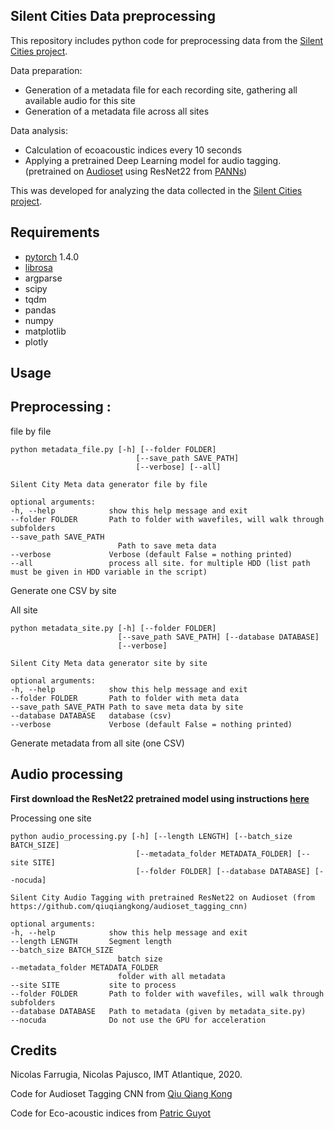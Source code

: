 Silent Cities Data preprocessing
--

This repository includes python code for preprocessing data from the [Silent Cities project](https://osf.io/h285u/). 

Data preparation:
- Generation of a metadata file for each recording site, gathering all available audio for this site
- Generation of a metadata file across all sites

Data analysis:
- Calculation of ecoacoustic indices every 10 seconds
- Applying a pretrained Deep Learning model for audio tagging. (pretrained on [Audioset](https://research.google.com/audioset/) using ResNet22 from [PANNs](https://github.com/qiuqiangkong/audioset_tagging_cnn))

This was developed for analyzing the data collected in the [Silent Cities project](https://osf.io/h285u/).

Requirements
--
- [pytorch](https://pytorch.org/) 1.4.0
- [librosa](https://librosa.github.io/librosa/)
- argparse
- scipy
- tqdm
- pandas
- numpy
- matplotlib
- plotly

Usage
--
## Preprocessing : 

file by file 

    python metadata_file.py [-h] [--folder FOLDER] 
                                [--save_path SAVE_PATH]
                                [--verbose] [--all]

    Silent City Meta data generator file by file

    optional arguments:
    -h, --help            show this help message and exit
    --folder FOLDER       Path to folder with wavefiles, will walk through subfolders
    --save_path SAVE_PATH
                            Path to save meta data
    --verbose             Verbose (default False = nothing printed)
    --all                 process all site. for multiple HDD (list path must be given in HDD variable in the script)
Generate one CSV by site

All site

    python metadata_site.py [-h] [--folder FOLDER] 
                            [--save_path SAVE_PATH] [--database DATABASE] 
                            [--verbose]

    Silent City Meta data generator site by site

    optional arguments:
    -h, --help            show this help message and exit
    --folder FOLDER       Path to folder with meta data
    --save_path SAVE_PATH Path to save meta data by site
    --database DATABASE   database (csv)
    --verbose             Verbose (default False = nothing printed)
Generate metadata from all site (one CSV)

## Audio processing
**First download the ResNet22 pretrained model using instructions [here](https://github.com/qiuqiangkong/audioset_tagging_cnn#audio-tagging-using-pretrained-models)**

Processing one site

    python audio_processing.py [-h] [--length LENGTH] [--batch_size BATCH_SIZE] 
                                [--metadata_folder METADATA_FOLDER] [--site SITE] 
                                [--folder FOLDER] [--database DATABASE] [--nocuda]

    Silent City Audio Tagging with pretrained ResNet22 on Audioset (from https://github.com/qiuqiangkong/audioset_tagging_cnn)

    optional arguments:
    -h, --help            show this help message and exit
    --length LENGTH       Segment length
    --batch_size BATCH_SIZE
                            batch size
    --metadata_folder METADATA_FOLDER
                            folder with all metadata
    --site SITE           site to process
    --folder FOLDER       Path to folder with wavefiles, will walk through subfolders
    --database DATABASE   Path to metadata (given by metadata_site.py)
    --nocuda              Do not use the GPU for acceleration



<!-- 
    python tag_silentcities.py [-h] [--length LENGTH] 
                       [--folder FOLDER] [--file FILE] [--verbose]
                       [--overwrite] [--out OUT]

    Silent City Audio Tagging with pretrained LeeNet11 on Audioset

    optional arguments:
    -h, --help       show this help message and exit
    --length LENGTH  Segment length
    --folder FOLDER  Path to folder with wavefiles, will walk through subfolders
    --file FILE      Path to file to process
    --verbose        Verbose (default False = nothing printed)
    --overwrite      Overwrite files (default False)
    --out OUT        Output file (pandas pickle), default is output.xz

This will save a pandas dataframe as an output file.

A heatmap can be generated using the function in [analysis.py](analysis.py) and [postprocessing.py](postprocess.py), to generate a heatmap such as this one : 

![Audio tagging of one night long recording in a street of Toulouse, France (March 16th / 17th 2020). Audio tagging was performed using a deep neural network pretrained on the Audioset dataset.
](silentcity.png)

Use the [make_interactive_pdf](postprocess.py) function to generate an estimate of probability densities at various scales, such as this one : 

![Audio tagging of one night long recording in a street of Toulouse, France (March 16th / 17th 2020). Audio tagging was performed using a deep neural network pretrained on the Audioset dataset.
](silentcity2.png)
 -->

Credits
--
Nicolas Farrugia, Nicolas Pajusco, IMT Atlantique, 2020. 

Code for Audioset Tagging CNN from [Qiu Qiang Kong](https://github.com/qiuqiangkong/audioset_tagging_cnn)

Code for Eco-acoustic indices from [Patric Guyot](https://github.com/patriceguyot/Acoustic_Indices)
